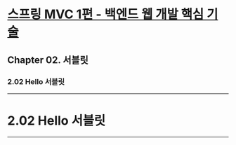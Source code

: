 # <a href = "../README.md" target="_blank">스프링 MVC 1편 - 백엔드 웹 개발 핵심 기술</a>
## Chapter 02. 서블릿
### 2.02 Hello 서블릿


---

# 2.02 Hello 서블릿

---
